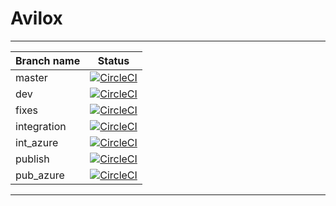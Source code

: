 # Avilox
---
| Branch name   | Status        |
| ------------- |:-------------:|
| master | [![CircleCI](https://circleci.com/gh/Vahaagn/Avilox/tree/master.svg?style=svg&circle-token=d114618fcb1e4c342eb9b5715df295cf8fed0731)](https://circleci.com/gh/Vahaagn/Avilox/tree/master) |
| dev | [![CircleCI](https://circleci.com/gh/Vahaagn/Avilox/tree/dev.svg?style=svg&circle-token=d114618fcb1e4c342eb9b5715df295cf8fed0731)](https://circleci.com/gh/Vahaagn/Avilox/tree/dev) |
| fixes | [![CircleCI](https://circleci.com/gh/Vahaagn/Avilox/tree/fixes.svg?style=svg&circle-token=d114618fcb1e4c342eb9b5715df295cf8fed0731)](https://circleci.com/gh/Vahaagn/Avilox/tree/fixes) |
| integration | [![CircleCI](https://circleci.com/gh/Vahaagn/Avilox/tree/integration.svg?style=svg&circle-token=d114618fcb1e4c342eb9b5715df295cf8fed0731)](https://circleci.com/gh/Vahaagn/Avilox/tree/integration) |
| int_azure | [![CircleCI](https://circleci.com/gh/Vahaagn/Avilox/tree/int_azure.svg?style=svg&circle-token=d114618fcb1e4c342eb9b5715df295cf8fed0731)](https://circleci.com/gh/Vahaagn/Avilox/tree/int_azure) |
| publish | [![CircleCI](https://circleci.com/gh/Vahaagn/Avilox/tree/publish.svg?style=svg&circle-token=d114618fcb1e4c342eb9b5715df295cf8fed0731)](https://circleci.com/gh/Vahaagn/Avilox/tree/publish) |
| pub_azure | [![CircleCI](https://circleci.com/gh/Vahaagn/Avilox/tree/pub_azure.svg?style=svg&circle-token=d114618fcb1e4c342eb9b5715df295cf8fed0731)](https://circleci.com/gh/Vahaagn/Avilox/tree/pub_azure) |
---
